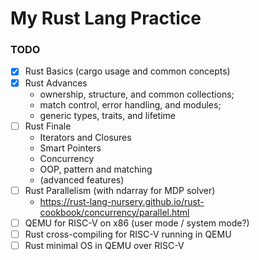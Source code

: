 
# My Rust Lang Practice

### TODO
- [x] Rust Basics (cargo usage and common concepts)
- [x] Rust Advances
    - ownership, structure, and common collections;
    - match control, error handling, and modules;
    - generic types, traits, and lifetime
- [ ] Rust Finale
    - Iterators and Closures
    - Smart Pointers
    - Concurrency
    - OOP, pattern and matching
    - (advanced features)
- [ ] Rust Parallelism (with ndarray for MDP solver)
    - https://rust-lang-nursery.github.io/rust-cookbook/concurrency/parallel.html
- [ ] QEMU for RISC-V on x86 (user mode / system mode?)
- [ ] Rust cross-compiling for RISC-V running in QEMU
- [ ] Rust minimal OS in QEMU over RISC-V